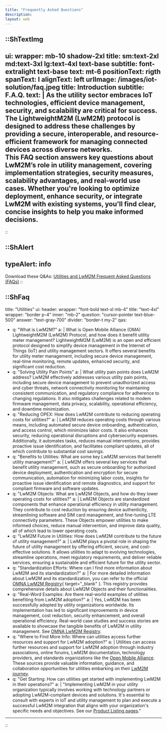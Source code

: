 ```yaml
---
title: "Frequently Asked Questions"
description:
layout: web
---
```


::ShTextImg
---
ui:
    wrapper: mb-10 shadow-2xl
    title: sm:text-2xl md:text-3xl lg:text-4xl text-base
    subtitle: font-extralight text-base
    text: mt-6
positionText: rigth
spanText: l
alignText: left
urlImage: /images/iot-solution/faq.jpeg
title: Introduction
subtitle: F.A.Q.
text: |
    As the **utility sector embraces IoT technologies**, efficient **device management, security, and scalability** are critical for success. The **LightweightM2M (LwM2M) protocol** is designed to address these challenges by providing a **secure, interoperable, and resource-efficient** framework for managing connected devices across diverse networks.  
    This FAQ section answers key questions about **LwM2M’s role in utility management**, covering **implementation strategies, security measures, scalability advantages, and real-world use cases**. Whether you're looking to **optimize deployment, enhance security, or integrate LwM2M with existing systems**, you'll find **clear, concise insights** to help you make informed decisions.  
---
::

::ShAlert
---
typeAlert: info
---
Download these Q&As: <a href="https://www.openmobilealliance.org/documents/whitepapers/OMA-WP-LwM2M-for-Utilities/OMA-QA-Utilities-And-LwM2M-20231120-D.pdf" target="_blank" rel="noopener noreferrer">Utilities and LwM2M Frequent Asked Questions (FAQs)</a>
::

::ShFaq
---
title: "Utilities"
ui:
  header:
    wrapper: "font-bold text-xl mb-4"
    title: "text-4xl"
  wrapper: "border p-4"
  inner: "mb-2"
  question: "cursor-pointer text-blue-500"
  answer: "text-gray-700"
  divider: "border-t my-2"
qas:
  - q: "What is LwM2M?"
    a: |
      What is Open Mobile Alliance (OMA) LightweightM2M (LwM2M) Protocol, and how does it benefit utility meter management? LightweightM2M (LwM2M) is an open and efficient protocol designed to simplify device management in the Internet of Things (IoT) and utility management sectors. It offers several benefits for utility meter management, including secure device management, real-time monitoring, remote updates, enhanced security, and significant cost reduction.
  - q: "Solving Utility Pain Points"
    a: |
      What utility pain points does LwM2M address? LwM2M effectively addresses various utility pain points, including secure device management to prevent unauthorized access and cyber threats, network connectivity monitoring for maintaining consistent communication, and regulatory compliance for adherence to changing regulations. It also mitigates challenges related to modem firmware management, data privacy, scalability, operational efficiency, and downtime minimization.
  - q: "Reducing OPEX: How does LwM2M contribute to reducing operating costs for utilities?"
    a: |
      LwM2M reduces operating costs through various means, including automated secure device onboarding, authentication, and access control, which minimizes labor costs. It also enhances security, reducing operational disruptions and cybersecurity expenses. Additionally, it automates tasks, reduces manual interventions, provides proactive issue identification, and facilitates compliant updates, all of which contribute to substantial cost savings.
  - q: "Benefits to Utilities: What are some key LwM2M services that benefit utility management?"
    a: |
      LwM2M offers several key services that benefit utility management, such as secure onboarding for authorized device deployment, authentication and encryption for secure communication, automation for minimizing labor costs, insights for proactive issue identification and remote diagnostics, and support for compliant firmware and software updates.
  - q: "LwM2M Objects: What are LwM2M Objects, and how do they lower operating costs for utilities?"
    a: |
      LwM2M Objects are standardized components that enhance operational efficiency in utility management. They contribute to cost reduction by ensuring device authenticity, streamlining software and SIM card management, and fine-tuning LTE connectivity parameters. These Objects empower utilities to make informed choices, reduce manual intervention, and improve data quality, all of which lead to lower operating costs.
  - q: "LwM2M Future in Utilities: How does LwM2M contribute to the future of utility management?"
    a: |
      LwM2M plays a pivotal role in shaping the future of utility management by offering efficient, secure, and cost-effective solutions. It allows utilities to adapt to evolving technologies, streamline operations, meet regulatory requirements, and deliver reliable services, ensuring a sustainable and efficient future for the utility sector.
  - q: "Standardization Efforts: Where can I find more information about LwM2M and its standardization?"
    a: |
      For more detailed information about LwM2M and its standardization, you can refer to the official [OMNA LwM2M Registry](https://technical.openmobilealliance.org/OMNA/LwM2M/LwM2MRegistry.html){ target="_blank" }. This registry provides comprehensive details about LwM2M Objects and their functionalities.
  - q: "Real-Word Examples: Are there real-world examples of utilities benefiting from LwM2M adoption?"
    a: |
      Yes, LwM2M has been successfully adopted by utility organizations worldwide. Its implementation has led to significant improvements in device management, cost reduction, security enhancement, and overall operational efficiency. Real-world case studies and success stories are available to showcase the tangible benefits of LwM2M in utility management. See <a href="https://technical.openmobilealliance.org/OMNA/LwM2M/LwM2MRegistry.html" target="_blank">OMNA LwM2M Registry</a>.
  - q: "Where to Find More Info: Where can utilities access further resources and support for LwM2M adoption?"
    a: |
      Utilities can access further resources and support for LwM2M adoption through industry associations, online forums, LwM2M documentation, technology providers, and standards organizations like the <a href="https://omaspecworks.org/" target="_blank">Open Mobile Alliance</a>. These sources provide valuable information, guidance, and collaboration opportunities for utilities embarking on their <a href="https://lwm2m.openmobilealliance.org/" target="_blank">LwM2M journey</a>.
  - q: "Get Starting: How can utilities get started with implementing LwM2M in their operations?"
    a: |
      "Implementing LwM2M in your utility organization typically involves working with technology partners or adopting LwM2M-compliant devices and solutions. It's essential to consult with experts in IoT and utility management to plan and execute a successful LwM2M integration that aligns with your organization's specific needs and objectives. See our <a href="https://guidelines.openmobilealliance.org/listing" target="_blank">Product Listing pages</a>."
---
::
